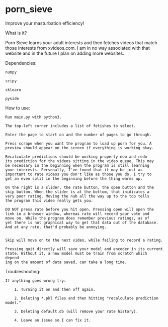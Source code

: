# porn_sieve
Improve your masturbation efficiency!


What is it?

Porn Sieve learns your adult interests and then fetches videos
that match those interests from xvideos.com. I am in no way
associated with that website and in the future I plan on adding
more websites.


Dependencies:

    numpy

    scipy

    sklearn

    pyside


How to use:

    Run main.py with python3.

    The top-left corner includes a list of fetishes to select.

    Enter the page to start on and the number of pages to go through.
    
    Press scrape when you want the program to load up porn for you. A
    preview should appear on the screen if everything is working okay.

    Recalculate predictions should be working properly now and redo
    its prediction for the videos sitting in the video queue. This may
    be necessary in the beginning when the program is still learning
    your interests. Personally, I've found that it may be just as
    important to rate videos you don't like as those you do. I try to
    get an even split in the beginning before the thing warms up.

    On the right is a slider, the rate button, the open button and the
    skip button. When the slider is at the bottom, that inidicates a
    very poor rating. Moving the nub all the way up to the top tells
    the program this video really gets you.

    DO NOT press rate before you hit open. Pressing open will open the
    link in a browser window, whereas rate will record your vote and
    move on. While the program does remember previous ratings, as of
    yet there is not graphical way to get that data out of the database.
    And at any rate, that'd probably be annoying.


    Skip will move on to the next video, while failing to record a rating.

    Pressing quit directly will save your model and encoder in its current
    state. Without it, a new model must be train from scratch which depend-
    ing on the amount of data saved, can take a long time.


Troubleshooting:

    If anything goes wrong try:

        1. Turning it on and then off again.

        2. Deleting *.pkl files and then hitting "recalculate prediction model."

        3. Deleting default.db (will remove your rate history).

        4. Leave an issue so I can fix it.
